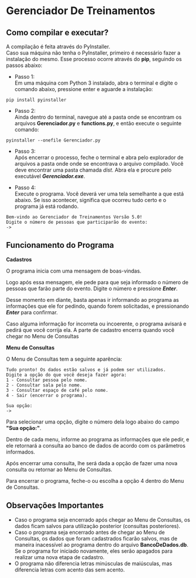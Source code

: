 # Gerenciador De Treinamentos

Como compilar e executar?
---
A compilação é feita através do PyInstaller.  
Caso sua máquina não tenha o PyInstaller, primeiro é necessário fazer a instalação do mesmo. Esse processo ocorre através do __pip__, seguindo os passos abaixo:

- Passo 1:  
Em uma máquina com Python 3 instalado, abra o terminal e digite o comando abaixo, pressione enter e aguarde a instalação:  
```
pip install pyinstaller
```
- Passo 2:  
Ainda dentro do terminal, navegue até a pasta onde se encontram os arquivos **Gerenciador.py** e **functions.py**, e então execute o seguinte comando:
```
pyinstaller --onefile Gerenciador.py
```
- Passo 3:  
Após encerrar o processo, feche o terminal e abra pelo explorador de arquivos a pasta onde onde se encontrava o arquivo compilado.
Você deve encontrar uma pasta chamada *dist*. Abra ela e procure pelo executável ___Gerenciador.exe___.

- Passo 4:  
Execute o programa. Você deverá ver uma tela semelhante a que está abaixo. Se isso acontecer, significa que ocorreu tudo certo e o programa já está rodando.  

```
Bem-vindo ao Gerenciador de Treinamentos Versão 5.0!
Digite o número de pessoas que participarão do evento:
->
```
Funcionamento do Programa
---
**Cadastros**   

O programa inicia com uma mensagem de boas-vindas.    

Logo após essa mensagem, ele pede para que seja informado o número de pessoas que farão parte do evento. Digite o número e pressione ___Enter___.    
    
Desse momento em diante, basta apenas ir informando ao programa as informações que ele for pedindo, quando forem solicitadas, e pressionando ___Enter___ para confirmar.   
 
Caso alguma informação for incorreta ou incoerente, o programa avisará e pedirá que você corrija ela. A parte de cadastro encerra quando você chegar no Menu de Consultas     
    
**Menu de Consultas**    
    
O Menu de Consultas tem a seguinte aparência:    
```
Tudo pronto! Os dados estão salvos e já podem ser utilizados.
Digite a opção do que você deseja fazer agora:
1 - Consultar pessoa pelo nome.
2 - Consultar sala pelo nome.
3 - Consultar espaço de café pelo nome.
4 - Sair (encerrar o programa).

Sua opção:
->
```
Para selecionar uma opção, digite o número dela logo abaixo do campo __"Sua opção:"__.    
    
Dentro de cada menu, informe ao programa as informações que ele pedir, e ele retornará a consulta ao banco de dados de acordo com os parâmetros informados.    
    
Após encerrar uma consulta, lhe será dada a opção de fazer uma nova consulta ou retornar ao Menu de Consultas.    

Para encerrar o programa, feche-o ou escolha a opção 4 dentro do Menu de Consultas.    

Observações Importantes
---    
* Caso o programa seja encerrado após chegar ao Menu de Consultas, os dados ficam salvos para utilização posterior (consultas posteriores).
* Caso o programa seja encerrado antes de chegar ao Menu de Consultas, os dados que foram cadastrados ficarão salvos, mas de maneira inacessível ao programa dentro do arquivo **BancoDeDados.db**.    
Se o programa for iniciado novamente, eles serão apagados para realizar uma nova etapa de cadastro.
* O programa não diferencia letras minúsculas de maiúsculas, mas diferencia letras com acento das sem acento.